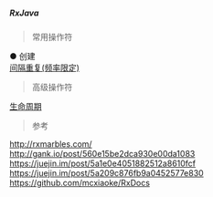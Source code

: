 ##### RxJava

> 常用操作符  

● 创建  
[间隔重复(频率限定)](create/interval.md)  

> 高级操作符  

[生命周期](lifecycle/Lifecycle.md)  




> 参考  

http://rxmarbles.com/  
http://gank.io/post/560e15be2dca930e00da1083  
https://juejin.im/post/5a1e0e4051882512a8610fcf  
https://juejin.im/post/5a209c876fb9a0452577e830  
https://github.com/mcxiaoke/RxDocs  


